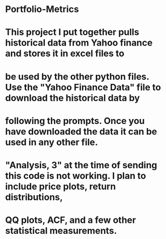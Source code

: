 # Portfolio-Metrics
# This project I put together pulls historical data from Yahoo finance and stores it in excel files to
# be used by the other python files. Use the "Yahoo Finance Data" file to download the historical data by
# following the prompts. Once you have downloaded the data it can be used in any other file.

# "Analysis, 3" at the time of sending this code is not working. I plan to include price plots, return distributions,
# QQ plots, ACF, and a few other statistical measurements.
